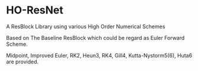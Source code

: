 # HO-ResNet
A ResBlock Library using various High Order Numerical Schemes

Based on The Baseline ResBlock which could be regard as Euler Forward Scheme.

Midpoint, Improved Euler, RK2, Heun3, RK4, Gill4, Kutta-Nystorm5(6), Huta6 are provided.
